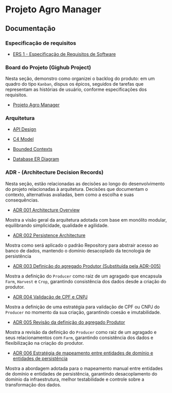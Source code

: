 # Projeto Agro Manager

## Documentação

### Especificação de requisitos

- [ERS 1 - Especificação de Requisitos de Software](https://github.com/vieira-a/agro-manager/blob/main/docs/requisitos/001-especificacao-requisitos.md)

### Board do Projeto (Gighub Project)

Nesta seção, demonstro como organizei o backlog do produto: em um quadro do tipo `Kanban`, dispus os épicos, seguidos de tarefas que representam as histórias de usuário, conforme especificações dos requisitos.

- [Projeto Agro Manager](https://github.com/users/vieira-a/projects/5)

### Arquitetura

- [API Design](https://github.com/vieira-a/agro-manager/blob/main/docs/arquitetura/001-api-design.md)

- [C4 Model](https://github.com/vieira-a/agro-manager/blob/main/docs/arquitetura/002-c4-model.md)

- [Bounded Contexts](https://github.com/vieira-a/agro-manager/blob/main/docs/arquitetura/003-bounded-contexts.md)

- [Database ER Diagram](https://github.com/vieira-a/agro-manager/blob/main/docs/arquitetura/004-erd-diagram.md)

### ADR - (Architecture Decision Records)

Nesta seção, estão relacionadas as decisões ao longo do desenvolvimento do projeto relacionadas à arquitetura. Decisões que documentam o contexto, alternativas avaliadas, bem como a escolha e suas consequências.

- [ADR 001 Architecture Overview](https://github.com/vieira-a/agro-manager/blob/main/docs/adr/001-architecture-overview.md)

Mostra a visão geral da arquitetura adotada com base em monólito modular, equilibrando simplicidade, qualidade e agilidade.

- [ADR 002 Persistence Architecture](https://github.com/vieira-a/agro-manager/blob/main/docs/adr/002-persistence-architecture.md)

Mostra como será aplicado o padrão Repository para abstrair acesso ao banco de dados, mantendo o domínio desacoplado da tecnologia de persistência

- [ADR 003 Definição do agregado Produtor (Substituída pela ADR-005)](https://github.com/vieira-a/agro-manager/blob/main/docs/adr/003-producer-aggregate-root-definition.md)

Mostra a definição do `Producer` como raiz de um agragado que encapsula `Farm`, `Harvest` e `Crop`, garantindo consistência dos dados desde a criação do produtor.

- [ADR 004 Validação de CPF e CNPJ](https://github.com/vieira-a/agro-manager/blob/main/docs/adr/004-cpf-cnpj-validator.md)

Mostra a definição de uma estratégia para validação de CPF ou CNPJ do `Producer` no momento da sua criação, garantindo coesão e imutabilidade.

- [ADR 005 Revisão da definição do agregado Produtor](https://github.com/vieira-a/agro-manager/blob/main/docs/adr/005-producer-aggregate-root-revised.md)

Mostra a revisão da definição do `Producer` como raiz de um agragado e seus relacionamentos com `Farm`, garantindo consistência dos dados e flexibilização na criação do produtor.

- [ADR 006 Estratégia de mapeamento entre entidades de domínio e entidades de persistência](https://github.com/vieira-a/agro-manager/blob/main/docs/adr/006-persistence-mapper-strategy.md)

Mostra a abordagem adotada para o mapeamento manual entre entidades de domínio e entidades de persistência, garantindo desacoplamento do domínio da infraestrutura, melhor testabilidade e controle sobre a transformação dos dados.
